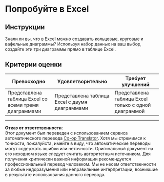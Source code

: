 <!--
CO_OP_TRANSLATOR_METADATA:
{
  "original_hash": "1e00fe6a244c2f8f9a794c862661dd4f",
  "translation_date": "2025-08-27T10:49:55+00:00",
  "source_file": "3-Data-Visualization/11-visualization-proportions/assignment.md",
  "language_code": "ru"
}
-->
# Попробуйте в Excel

## Инструкции

Знали ли вы, что в Excel можно создавать кольцевые, круговые и вафельные диаграммы? Используя набор данных на ваш выбор, создайте эти три диаграммы прямо в таблице Excel.

## Критерии оценки

| Превосходно                                             | Удовлетворительно                                 | Требует улучшений                                    |
| ------------------------------------------------------- | ------------------------------------------------- | --------------------------------------------------- |
| Представлена таблица Excel со всеми тремя диаграммами   | Представлена таблица Excel с двумя диаграммами    | Представлена таблица Excel только с одной диаграммой |

---

**Отказ от ответственности**:  
Этот документ был переведен с использованием сервиса автоматического перевода [Co-op Translator](https://github.com/Azure/co-op-translator). Хотя мы стремимся к точности, пожалуйста, имейте в виду, что автоматические переводы могут содержать ошибки или неточности. Оригинальный документ на его исходном языке следует считать авторитетным источником. Для получения критически важной информации рекомендуется профессиональный перевод человеком. Мы не несем ответственности за любые недоразумения или неправильные интерпретации, возникшие в результате использования данного перевода.